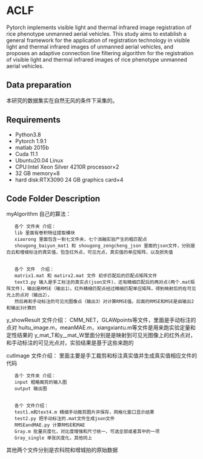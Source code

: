 
# ACLF

Pytorch implements visible light and thermal infrared image registration of rice phenotype unmanned aerial vehicles.
This study aims to establish a general framework for the application of registration technology in visible light and thermal infrared images of unmanned aerial vehicles, and proposes an adaptive connection line filtering algorithm for the registration of visible light and thermal infrared images of rice phenotype unmanned aerial vehicles.

## Data preparation
本研究的数据集实在自然无风的条件下采集的。

## Requirements
- Python3.8
- Pytorch 1.9.1
- matlab 2015b
- Cuda 11.1
- Ubuntu20.04 Linux
- CPU:Intel Xeon Silver 4210R processor×2
- 32 GB memory×8
- hard disk:RTX3090 24 GB graphics card×4

## Code Folder Description
myAlgorithm 自己的算法：

       各个 文件夹 介绍：
       lib 里面有卷积特征提取模块
       xiaorong 里面包含一到七文件夹，七个消融实验产生的粗匹配点
       shougong_baiyun_mat1 和 shougong_zengcheng_json 里面的json文件，分别是白云和增城标注的真实值，包含红外点，可见光点，真实值的单应矩阵，以及损失值


       各个 文件  介绍：
       matrix1.mat 和 matirx2.mat 文件 初步匹配后的匹配点矩阵文件
       text3.py 输入是手工标注的真实点(json文件)，还有精细匹配后的两对点(两个.mat矩阵文件)，输出是RMSE（输出1）。红外精细匹配点经过精细匹配单应矩阵，得到映射后的在可见光上的点对（输出2），
       然后再和手动标注的可见光图像点（输出3）对计算RMSE值。后面的RMSE和MSE是由输出2和输出3计算的


y_showResult 文件介绍：
       CMM_NET，GLAWpoints等文件，里面是手动标注的点对
       huitu_image.m，meanMAE.m，xiangxiantu.m等文件是用来跑实验定量和定性结果的
       y_mat_T和y__mat_W里面分别是是映射到可见光图像上的红外点对，和手动标注的可见光点对，实验结果是基于这些来跑的

cutImage 文件介绍：
       里面主要是手工裁剪和标注真实值并生成真实值相应文件的代码

       各个 文件夹 介绍：
       input 粗略裁剪的输入图
       output 输出图


       各个 文件介绍：
       test1.m和text4.m 精细手动裁剪图片并保存，网格化窗口显示结果
       test2.py 把手动标注的.mat文件生成json文件
       RMSEandMAE.py 计算RMSE和MAE
       Gray.m 批量灰度化，对比度增强和尺寸统一，可选全部或者其中的一项
       Gray_single 单张灰度化，其他同上

其他两个文件分别是农科院和增城拍的原始数据
